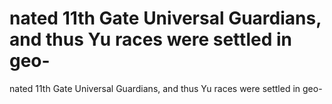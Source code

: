 # nated 11th Gate Universal Guardians, and thus Yu races were settled in geo-

nated 11th Gate Universal Guardians, and thus Yu races were settled in geo-